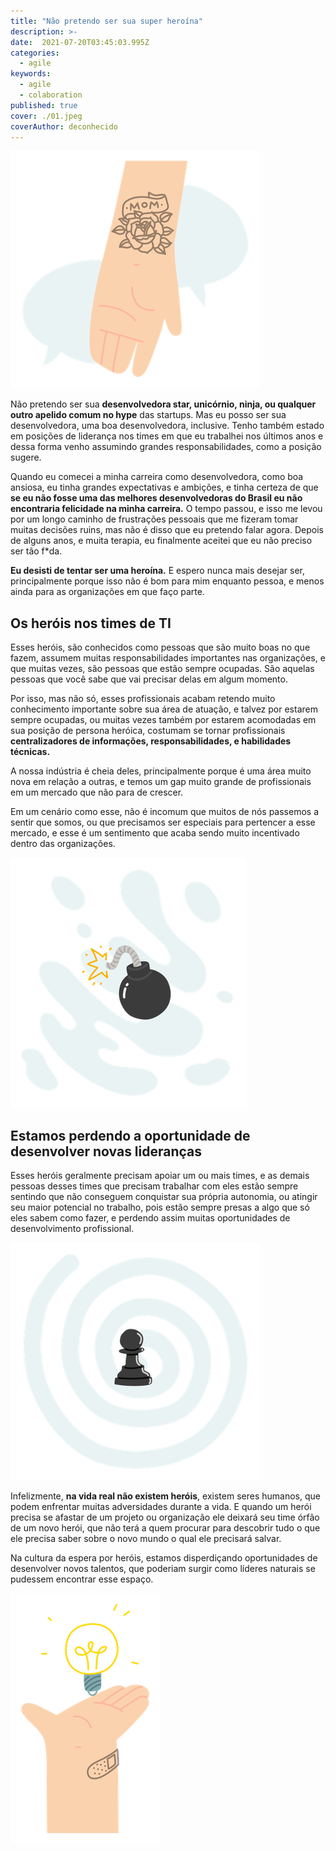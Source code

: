 ```yaml
---
title: "Não pretendo ser sua super heroína"
description: >-
date:  2021-07-20T03:45:03.995Z
categories:
  - agile
keywords:
  - agile
  - colaboration
published: true
cover: ./01.jpeg
coverAuthor: deconhecido
---
```


![imagem](./08.png)

Não pretendo ser sua <strong>desenvolvedora star, unicórnio, ninja, ou qualquer outro apelido comum no hype</strong> das startups. Mas eu posso ser sua desenvolvedora, uma boa desenvolvedora, inclusive. Tenho também estado em posições de liderança nos times em que eu trabalhei nos últimos anos e dessa forma venho assumindo grandes responsabilidades, como a posição sugere.

Quando eu comecei a minha carreira como desenvolvedora, como boa ansiosa, eu tinha grandes expectativas e ambições, e tinha certeza de que <strong>se eu não fosse uma das melhores desenvolvedoras do Brasil eu não encontraria felicidade na minha carreira.</strong> O tempo passou, e isso me levou por um longo caminho de frustrações pessoais que me fizeram tomar muitas decisões ruins, mas não é disso que eu pretendo falar agora. Depois de alguns anos, e muita terapia, eu finalmente aceitei que eu não preciso ser tão f*da.

<strong>Eu desisti de tentar ser uma heroína.</strong> E espero nunca mais desejar ser, principalmente porque isso não é bom para mim enquanto pessoa, e menos ainda para as organizações em que faço parte.


## Os heróis nos times de TI

Esses heróis, são conhecidos como pessoas que são muito boas no que fazem, assumem muitas responsabilidades importantes nas organizações, e que muitas vezes, são pessoas que estão sempre ocupadas. São aquelas pessoas que você sabe que vai precisar delas em algum momento.

Por isso, mas não só, esses profissionais acabam retendo muito conhecimento importante sobre sua área de atuação, e talvez por estarem sempre ocupadas, ou muitas vezes também por estarem acomodadas em sua posição de persona heróica, costumam se tornar profissionais <strong>centralizadores de informações, responsabilidades, e habilidades técnicas.</strong>

A nossa indústria é cheia deles, principalmente porque é uma área muito nova em relação a outras, e temos um gap muito grande de profissionais em um mercado que não para de crescer.

Em um cenário como esse, não é incomum que muitos de nós passemos a sentir que somos, ou que precisamos ser especiais para pertencer a esse mercado, e esse é um sentimento que acaba sendo muito incentivado dentro das organizações.

![imagem](./04.png)

## Estamos perdendo a oportunidade de desenvolver novas lideranças

Esses heróis geralmente precisam apoiar um ou mais times, e as demais pessoas desses times que precisam trabalhar com eles estão sempre sentindo que não conseguem conquistar sua própria autonomia, ou atingir seu maior potencial no trabalho, pois estão sempre presas a algo que só eles sabem como fazer, e perdendo assim muitas oportunidades de desenvolvimento profissional.

![imagem](./03.png)

Infelizmente, <strong>na vida real não existem heróis</strong>, existem seres humanos, que podem enfrentar muitas adversidades durante a vida. E quando um herói precisa se afastar de um projeto ou organização ele deixará seu time órfão de um novo herói, que não terá a quem procurar para descobrir tudo o que ele precisa saber sobre o novo mundo o qual ele precisará salvar. 

Na cultura da espera por heróis, estamos disperdiçando oportunidades de desenvolver novos talentos, que poderiam surgir como líderes naturais se pudessem encontrar esse espaço.

![imagem](./07.png)
